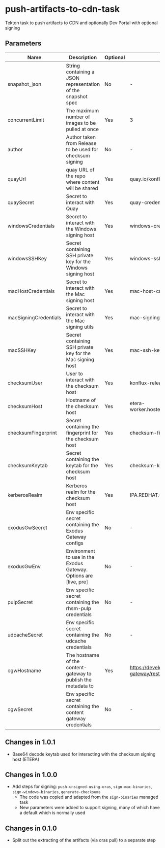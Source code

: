 # push-artifacts-to-cdn-task

Tekton task to push artifacts to CDN and optionally Dev Portal with optional signing

## Parameters

| Name                  | Description                                                       | Optional | Default value                                            |
|-----------------------|-------------------------------------------------------------------|----------|----------------------------------------------------------|
| snapshot_json         | String containing a JSON representation of the snapshot spec      | No       | -                                                        |
| concurrentLimit       | The maximum number of images to be pulled at once                 | Yes      | 3                                                        |
| author                | Author taken from Release to be used for checksum signing         | No       | -                                                        |
| quayUrl               | quay URL of the repo where content will be shared                 | Yes      | quay.io/konflux-artifacts                                |
| quaySecret            | Secret to interact with Quay                                      | Yes      | quay-credentials                                         |
| windowsCredentials    | Secret to interact with the Windows signing host                  | Yes      | windows-credentials                                      |
| windowsSSHKey         | Secret containing SSH private key for the Windows signing host    | Yes      | windows-ssh-key                                          |
| macHostCredentials    | Secret to interact with the Mac signing host                      | Yes      | mac-host-credentials                                     |
| macSigningCredentials | Secret to interact with the Mac signing utils                     | Yes      | mac-signing-credentials                                  |
| macSSHKey             | Secret containing SSH private key for the Mac signing host        | Yes      | mac-ssh-key                                              |
| checksumUser          | User to interact with the checksum host                           | Yes      | konflux-release-signing-sa                               |
| checksumHost          | Hostname of the checksum host                                     | Yes      | etera-worker.hosted.upshift.rdu2.redhat.com              |
| checksumFingerprint   | Secret containing the fingerprint for the checksum host           | Yes      | checksum-fingerprint                                     |
| checksumKeytab        | Secret containing the keytab for the checksum host                | Yes      | checksum-keytab                                          |
| kerberosRealm         | Kerberos realm for the checksum host                              | Yes      | IPA.REDHAT.COM                                           |
| exodusGwSecret        | Env specific secret containing the Exodus Gateway configs         | No       | -                                                        |
| exodusGwEnv           | Environment to use in the Exodus Gateway. Options are [live, pre] | No       | -                                                        |
| pulpSecret            | Env specific secret containing the rhsm-pulp credentials          | No       | -                                                        |
| udcacheSecret         | Env specific secret containing the udcache credentials            | No       | -                                                        |
| cgwHostname           | The hostname of the content-gateway to publish the metadata to    | Yes      | https://developers.redhat.com/content-gateway/rest/admin |
| cgwSecret             | Env specific secret containing the content gateway credentials    | No       | -                                                        |

## Changes in 1.0.1
* Base64 decode keytab used for interacting with the checksum signing host (ETERA)

## Changes in 1.0.0
* Add steps for signing: `push-unsigned-using-oras`, `sign-mac-binaries`, `sign-windows-binaries`, `generate-checksums`
  * The code was copied and adapted from the `sign-binaries` managed task
  * New parameters were added to support signing, many of which have a default which is normally used

## Changes in 0.1.0
* Split out the extracting of the artifacts (via oras pull) to a separate step
